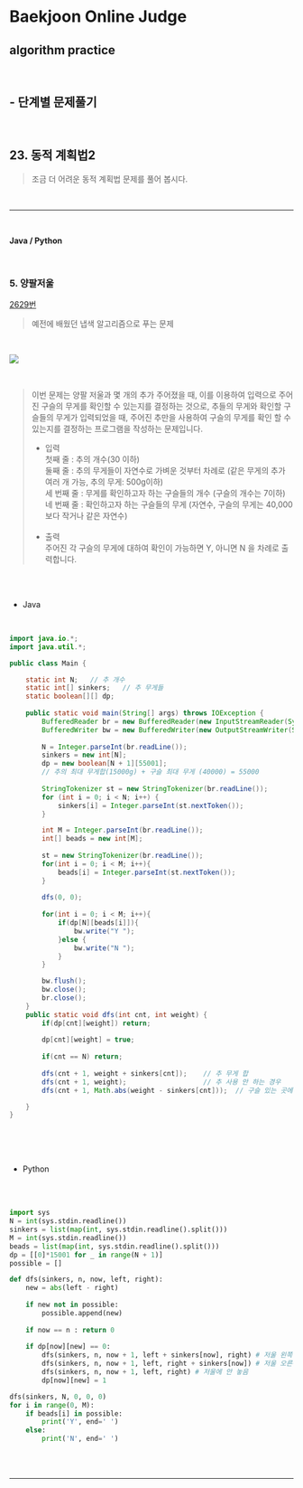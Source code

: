 # Baekjoon Online Judge

## algorithm practice
<br>

## - 단계별 문제풀기
<br>

## 23. 동적 계획법2

> 조금 더 어려운 동적 계획법 문제를 풀어 봅시다.

<br>

---

<br>

**Java / Python**

<br>

### 5. 양팔저울
[2629번](https://www.acmicpc.net/problem/2629) 
> 예전에 배웠던 냅색 알고리즘으로 푸는 문제

<br>

![](https://images.velog.io/images/jini_eun/post/f9372777-16ca-4e0b-9f79-327f7fe122a9/E8FD7031-289F-40D4-A895-84BB7CA88F12_1_105_c.jpeg)

<br>

> 이번 문제는 양팔 저울과 몇 개의 추가 주어졌을 때, 이를 이용하여 입력으로 주어진 구슬의 무게를 확인할 수 있는지를 결정하는 것으로, 추들의 무게와 확인할 구슬들의 무게가 입력되었을 때, 주어진 추만을 사용하여 구슬의 무게를 확인 할 수 있는지를 결정하는 프로그램을 작성하는 문제입니다. <br>
> - 입력 <br>
첫째 줄 : 추의 개수(30 이하)<br>
둘째 줄 : 추의 무게들이 자연수로 가벼운 것부터 차례로
(같은 무게의 추가 여러 개 가능, 추의 무게: 500g이하)<br>
세 번째 줄 :  무게를 확인하고자 하는 구슬들의 개수 (구슬의 개수는 7이하) <br>
네 번째 줄 : 확인하고자 하는 구슬들의 무게 (자연수, 구슬의 무게는 40,000보다 작거나 같은 자연수)<br><br>
> - 출력 <br>
주어진 각 구슬의 무게에 대하여 확인이 가능하면 Y, 아니면 N 을 차례로 출력합니다.

<br><br>

- Java

<br>

```java
import java.io.*;
import java.util.*;

public class Main {

	static int N;	// 추 개수
	static int[] sinkers;	// 추 무게들
	static boolean[][] dp;
    
	public static void main(String[] args) throws IOException {
		BufferedReader br = new BufferedReader(new InputStreamReader(System.in));
		BufferedWriter bw = new BufferedWriter(new OutputStreamWriter(System.out));
       
		N = Integer.parseInt(br.readLine());
		sinkers = new int[N];
		dp = new boolean[N + 1][55001]; 
		// 추의 최대 무게합(15000g) + 구슬 최대 무게 (40000) = 55000
        
		StringTokenizer st = new StringTokenizer(br.readLine());         
		for (int i = 0; i < N; i++) {  
			sinkers[i] = Integer.parseInt(st.nextToken());            
		}

		int M = Integer.parseInt(br.readLine());
		int[] beads = new int[M];
        
		st = new StringTokenizer(br.readLine());  
		for(int i = 0; i < M; i++){	 
			beads[i] = Integer.parseInt(st.nextToken());
		}
        
		dfs(0, 0);
        
		for(int i = 0; i < M; i++){
			if(dp[N][beads[i]]){
                bw.write("Y ");
			}else {
				bw.write("N ");
			}
		}

		bw.flush();
		bw.close();
		br.close();
	}
	public static void dfs(int cnt, int weight) {
		if(dp[cnt][weight]) return;
        
		dp[cnt][weight] = true;
        
		if(cnt == N) return;
        
		dfs(cnt + 1, weight + sinkers[cnt]);	// 추 무게 합
		dfs(cnt + 1, weight);					// 추 사용 안 하는 경우
		dfs(cnt + 1, Math.abs(weight - sinkers[cnt]));	// 구슬 있는 곳에 추 더하기

	}
}
```


<br><br><br>

- Python 

<br><br>

```python
import sys
N = int(sys.stdin.readline())
sinkers = list(map(int, sys.stdin.readline().split()))
M = int(sys.stdin.readline())
beads = list(map(int, sys.stdin.readline().split()))
dp = [[0]*15001 for _ in range(N + 1)]
possible = []

def dfs(sinkers, n, now, left, right):
    new = abs(left - right)
        
    if new not in possible:
        possible.append(new)
        
    if now == n : return 0
        
    if dp[now][new] == 0:
        dfs(sinkers, n, now + 1, left + sinkers[now], right) # 저울 왼쪽
        dfs(sinkers, n, now + 1, left, right + sinkers[now]) # 저울 오른쪽
        dfs(sinkers, n, now + 1, left, right) # 저울에 안 놓음
        dp[now][new] = 1

dfs(sinkers, N, 0, 0, 0)
for i in range(0, M):
    if beads[i] in possible:
        print('Y', end=' ')
    else:
        print('N', end=' ')
```

<br><br>

---

<br>
